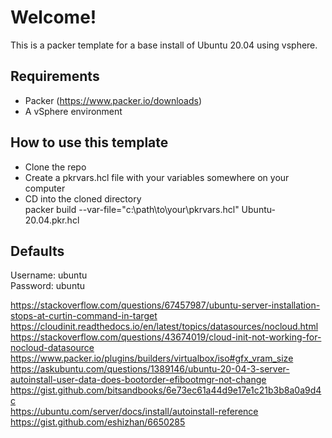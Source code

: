 
# Welcome!

This is a packer template for a base install of Ubuntu 20.04 using vsphere.

## Requirements

- Packer (https://www.packer.io/downloads)
- A vSphere environment

## How to use this template

- Clone the repo
- Create a pkrvars.hcl file with your variables somewhere on your computer
- CD into the cloned directory  
    packer build --var-file="c:\path\to\your\pkrvars.hcl" Ubuntu-20.04.pkr.hcl
    
## Defaults
Username: ubuntu  
Password: ubuntu

https://stackoverflow.com/questions/67457987/ubuntu-server-installation-stops-at-curtin-command-in-target  
https://cloudinit.readthedocs.io/en/latest/topics/datasources/nocloud.html  
https://stackoverflow.com/questions/43674019/cloud-init-not-working-for-nocloud-datasource  
https://www.packer.io/plugins/builders/virtualbox/iso#gfx_vram_size  
https://askubuntu.com/questions/1389146/ubuntu-20-04-3-server-autoinstall-user-data-does-bootorder-efibootmgr-not-change  
https://gist.github.com/bitsandbooks/6e73ec61a44d9e17e1c21b3b8a0a9d4c  
https://ubuntu.com/server/docs/install/autoinstall-reference  
https://gist.github.com/eshizhan/6650285  
